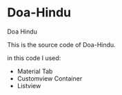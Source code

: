 # Doa-Hindu
Doa Hindu

This is the source code of Doa-Hindu.

in this code I used:
* Material Tab
* Customview Container
* Listview
